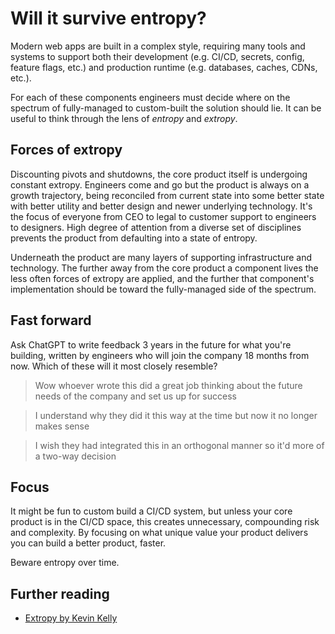 # Will it survive entropy?

Modern web apps are built in a complex style, requiring many tools
and systems to support both their development (e.g. CI/CD, secrets, config,
feature flags, etc.) and production runtime (e.g. databases, caches, CDNs, etc.).

For each of these components engineers must decide where on the spectrum of
fully-managed to custom-built the solution should lie. It can be useful
to think through the lens of _entropy_ and _extropy_.

## Forces of extropy

Discounting pivots and shutdowns, the core product itself is undergoing constant
extropy. Engineers come and go but the product is always on a growth trajectory,
being reconciled from current state into some better state with better utility
and better design and newer underlying technology. It's the focus of everyone
from CEO to legal to customer support to engineers to designers. High degree of
attention from a diverse set of disciplines prevents the product from
defaulting into a state of entropy.

Underneath the product are many layers of supporting infrastructure and
technology. The further away from the core product a component lives the less
often forces of extropy are applied, and the further that component's
implementation should be toward the fully-managed side of the spectrum.

## Fast forward

Ask ChatGPT to write feedback 3 years in the future for what you're building,
written by engineers who will join the company 18 months from now. Which of
these will it most closely resemble?

> Wow whoever wrote this did a great job thinking about the future needs of
> the company and set us up for success

> I understand why they did it this way at the time but now it no longer makes
> sense

> I wish they had integrated this in an orthogonal manner so it'd more of a
> two-way decision

## Focus

It might be fun to custom build a CI/CD system, but unless your core product is
in the CI/CD space, this creates unnecessary, compounding risk and complexity.
By focusing on what unique value your product delivers you can build a better
product, faster.

Beware entropy over time.

## Further reading

- [Extropy by Kevin Kelly](https://kk.org/thetechnium/extropy/)
